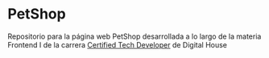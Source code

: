 # PetShop

Repositorio para la página web PetShop desarrollada a lo largo de la materia Frontend I de la carrera [Certified Tech Developer](https://www.digitalhouse.com/co/productos/programacion/certified-tech-developer) de Digital House
